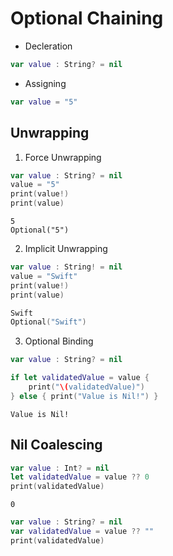 # Optional Chaining

- Decleration
```swift
var value : String? = nil
```
- Assigning
```swift
var value = "5"
```

## Unwrapping

1. Force Unwrapping
```swift
var value : String? = nil
value = "5"
print(value!)
print(value)
```
```
5
Optional("5")
```
2. Implicit Unwrapping
```swift
var value : String! = nil
value = "Swift"
print(value!)
print(value)
```
```swift
Swift
Optional("Swift")
```

3. Optional Binding
```swift
var value : String? = nil

if let validatedValue = value {
    print("\(validatedValue)")
} else { print("Value is Nil!") }
```
```
Value is Nil!
```

## Nil Coalescing
```swift
var value : Int? = nil
let validatedValue = value ?? 0
print(validatedValue)
```
```
0
```
```swift
var value : String? = nil
var validatedValue = value ?? ""
print(validatedValue)

```
```

```
